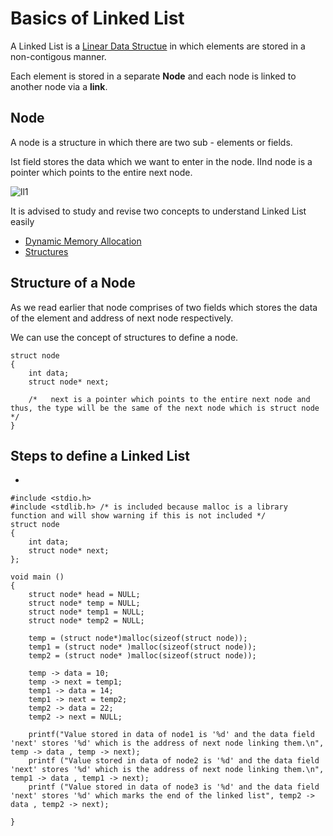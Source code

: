 # Basics of Linked List
A Linked List is a [Linear Data Structue](https://www.upgrad.com/blog/what-is-linear-data-structure/#:~:text=It%20is%20a%20type%20of,single-level%20storage%20of%20data.) in which elements are stored in a non-contigous manner.

Each element is stored in a separate **Node** and each node is linked to another node via a **link**.

## Node
A node is a structure in which there are two sub - elements or fields.

Ist field stores the data which we want to enter in the node.
IInd node is a pointer which points to the entire next node.

![ll1](https://user-images.githubusercontent.com/74143496/133787112-e2782737-fcdc-46c8-a3d9-b3c290a5bcc4.png)

It is advised to study and revise two concepts to understand Linked List easily
* [Dynamic Memory Allocation](https://github.com/cleanhand/phase-1-kartikjain2001/blob/main/Linked%20List/Dynamic%20Memory%20Allocation%20functions.md)
* [Structures](https://github.com/cleanhand/phase-1-kartikjain2001/blob/main/Linked%20List/Structures.md)

## Structure of a Node

As we read earlier that node comprises of two fields which stores the data of the element and address of next node respectively.

We can use the concept of structures to define a node.
```
struct node
{
    int data;
    struct node* next;
    
    /*   next is a pointer which points to the entire next node and thus, the type will be the same of the next node which is struct node   */
}

```
## Steps to define a Linked List
* 



```
#include <stdio.h>
#include <stdlib.h> /* is included because malloc is a library function and will show warning if this is not included */
struct node
{
    int data;
    struct node* next;
};

void main ()
{
    struct node* head = NULL;
    struct node* temp = NULL;
    struct node* temp1 = NULL;
    struct node* temp2 = NULL;
    
    temp = (struct node*)malloc(sizeof(struct node));
    temp1 = (struct node* )malloc(sizeof(struct node));
    temp2 = (struct node* )malloc(sizeof(struct node));
    
    temp -> data = 10;
    temp -> next = temp1;
    temp1 -> data = 14;
    temp1 -> next = temp2;
    temp2 -> data = 22;
    temp2 -> next = NULL;
    
    printf("Value stored in data of node1 is '%d' and the data field 'next' stores '%d' which is the address of next node linking them.\n", temp -> data , temp -> next);
    printf ("Value stored in data of node2 is '%d' and the data field 'next' stores '%d' which is the address of next node linking them.\n", temp1 -> data , temp1 -> next);
    printf ("Value stored in data of node3 is '%d' and the data field 'next' stores '%d' which marks the end of the linked list", temp2 -> data , temp2 -> next);
    
}
```
